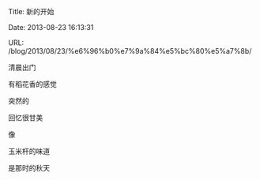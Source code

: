 Title: 新的开始

Date: 2013-08-23 16:13:31

URL: /blog/2013/08/23/%e6%96%b0%e7%9a%84%e5%bc%80%e5%a7%8b/

清晨出门

有稻花香的感觉

突然的

回忆很甘美

像

玉米杆的味道

是那时的秋天
